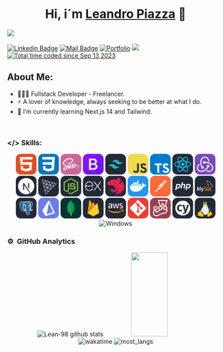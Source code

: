 <div align="center">
<h1 align="center">Hi, i´m <a href="https://portfolio-leandropiazza.netlify.app/">Leandro Piazza</a> 👋</h1>
</div>

<img src="https://i.imgur.com/W1xAjko.jpg">

<div align="start">
    
[![Linkedin Badge](https://img.shields.io/badge/linkedin-%230077B5.svg?&style=for-the-badge&logo=linkedin&logoColor=white)](https://www.linkedin.com/in/leandro-piazza23/)
[![Mail Badge](https://img.shields.io/badge/email-c14438?style=for-the-badge&logo=Gmail&logoColor=white&link=mailto:leandro.piazza.dev@gmail.com)](mailto:leandro.piazza.dev@gmail.com)
 [![Portfolio](https://img.shields.io/badge/my_portfolio-000?style=for-the-badge&logo=ko-fi&logoColor=white)](https://portfolio-leandropiazza.netlify.app/)
 <a href="https://github.com/antonkomarev/github-profile-views-counter"><img src="https://komarev.com/ghpvc/?username=Lean-98&style=for-the-badge"></a>
 <a href="https://wakatime.com/@c4402533-e4bc-40e8-bfda-83bc4e28f648"><img src="https://wakatime.com/badge/user/c4402533-e4bc-40e8-bfda-83bc4e28f648.svg" width='180px' height='28px' alt="Total time coded since Sep 13 2023" /></a>
</div>

<!----------------------------------------------------------------------------------------------------------------------------------------------------------------------------------------------------->

## About Me:

- 👨🏽‍💻 Fullstack Developer - Freelancer.
- ⚡️ A lover of knowledge, always seeking to be better at what I do.
- 🌱 I’m currently learning Next.js 14 and Tailwind.
<br>

<!----------------------------------------------------------------------------------------------------------------------------------------------------------------------------------------------------->
### </> Skills:

<p align="center">
<img src="https://github.com/tandpfun/skill-icons/blob/main/icons/HTML.svg" width="48" title="HTML"> 
<img src="https://github.com/tandpfun/skill-icons/blob/main/icons/CSS.svg" width="48" title="CSS">   
<img src="https://github.com/tandpfun/skill-icons/blob/main/icons/Sass.svg" width="48" title="Sass">  
<img src="https://github.com/tandpfun/skill-icons/blob/main/icons/Bootstrap.svg" width="48" title="Bootstrap">
<img src="https://raw.githubusercontent.com/tandpfun/skill-icons/65dea6c4eaca7da319e552c09f4cf5a9a8dab2c8/icons/TailwindCSS-Dark.svg" width="48" title="TailWind">
<!--<img src="https://github.com/tandpfun/skill-icons/blob/main/icons/MaterialUI-Dark.svg" width="48" title="MUI">-->  
<img src="https://github.com/tandpfun/skill-icons/blob/main/icons/JavaScript.svg" width="48"  title="Javascript">   
<img src="https://github.com/tandpfun/skill-icons/blob/main/icons/TypeScript.svg" width="48" title="TypeScript">   
<img src="https://github.com/tandpfun/skill-icons/blob/main/icons/React-Dark.svg" width="48" title="React.Js"> 
<img src="https://github.com/tandpfun/skill-icons/blob/main/icons/Redux.svg" width="48" title="Redux.Js">
<img src="https://github.com/tandpfun/skill-icons/blob/main/icons/NextJS-Dark.svg" width="48" title="Next.Js">
<img src="https://github.com/tandpfun/skill-icons/blob/main/icons/ThreeJS-Dark.svg" width="48" title="ThreeJs">         
<img src="https://github.com/tandpfun/skill-icons/blob/main/icons/NodeJS-Dark.svg" width="48" title="NodeJS"> 
<img src="https://github.com/tandpfun/skill-icons/blob/main/icons/ExpressJS-Dark.svg" width="48" title="ExpressJS"> 
<img src="https://raw.githubusercontent.com/tandpfun/skill-icons/65dea6c4eaca7da319e552c09f4cf5a9a8dab2c8/icons/NestJS-Dark.svg" width="48" title="NestJS"> 
 <img src="https://raw.githubusercontent.com/tandpfun/skill-icons/65dea6c4eaca7da319e552c09f4cf5a9a8dab2c8/icons/Docker.svg" width="48" title="Docker"> 
<img src="https://raw.githubusercontent.com/tandpfun/skill-icons/65dea6c4eaca7da319e552c09f4cf5a9a8dab2c8/icons/Postman.svg" width="48" title="Postman">
<img src="https://github.com/tandpfun/skill-icons/blob/main/icons/PHP-Dark.svg" width="48" title="PHP"> 
<img src="https://github.com/tandpfun/skill-icons/blob/main/icons/MySQL-Dark.svg" width="48" title="MySQL"> 
<img src="https://raw.githubusercontent.com/tandpfun/skill-icons/65dea6c4eaca7da319e552c09f4cf5a9a8dab2c8/icons/PostgreSQL-Dark.svg" width="48" title="PostgreSQL"> 
<img src="https://raw.githubusercontent.com/tandpfun/skill-icons/65dea6c4eaca7da319e552c09f4cf5a9a8dab2c8/icons/Prisma.svg" width="48" title="Prisma"> 
<img src="https://github.com/tandpfun/skill-icons/blob/main/icons/MongoDB.svg" width="48" title="MongoDB">  
<img src="https://github.com/tandpfun/skill-icons/blob/main/icons/Firebase-Dark.svg" width="48" title="Firebase">      
<img src="https://raw.githubusercontent.com/tandpfun/skill-icons/65dea6c4eaca7da319e552c09f4cf5a9a8dab2c8/icons/AWS-Dark.svg" width="48" title="AWS">   
<img src="https://github.com/tandpfun/skill-icons/blob/main/icons/Git.svg" width="48" title="Git">  
<img src="https://github.com/tandpfun/skill-icons/blob/main/icons/Jest.svg" width="48" title="Jest">  
<img src="https://raw.githubusercontent.com/tandpfun/skill-icons/65dea6c4eaca7da319e552c09f4cf5a9a8dab2c8/icons/Cypress-Dark.svg" width="48" title="Cypress"> 
<img src="https://raw.githubusercontent.com/tandpfun/skill-icons/65dea6c4eaca7da319e552c09f4cf5a9a8dab2c8/icons/Linux-Dark.svg" width="48" title="Linux">
<img src="https://raw.githubusercontent.com/tandpfun/skill-icons/65dea6c4eaca7da319e552c09f4cf5a9a8dab2c8/icons/Windows-Dark.svg" width="48" title="Windows">

<!--<img src="" width="48" title="">-->  
<p/>

<!----------------------------------------------------------------------------------------------------------------------------------------------------------------------------------------------------->
### ⚙️ &nbsp;GitHub Analytics
<div align="center">  
  <img width="49%" height="195px" src="https://github-readme-stats.vercel.app/api?username=Lean-98&show_icons=true&count_private=true&hide_border=true&title_color=02D9F7FF&icon_color=02D9F7FF&text_color=c9d1d9&bg_color=0d1117" alt="Lean-98 github stats" /> 
  
  <img width="41%" height="195px" src="https://github-readme-stats.vercel.app/api/top-langs/?username=Lean-98&layout=compact&hide_border=true&title_color=02D9F7FF&text_color=02D9F7FF&bg_color=0d1117" />
</div> 


<!----------------------------------------------------------------------------------------------------------------------------------------------------------------------------------------------------->
<div align='center'>
  <img src="https://github-readme-stats.vercel.app/api/wakatime?username=Lean98&theme=react&langs_count=6&layout=compact&range=all_time" alt="wakatime" >
  <img src="https://github-readme-stats.vercel.app/api/top-langs/?username=Lean-98&theme=react&langs_count=2" alt="most_langs">
</div>
 
